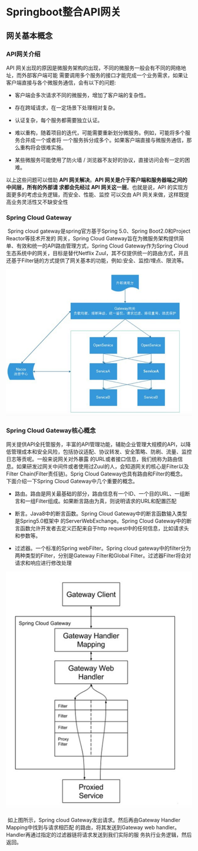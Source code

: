# Springboot整合API网关

## 网关基本概念

### API网关介绍

API 网关出现的原因是微服务架构的出现，不同的微服务一般会有不同的网络地址，而外部客户端可能 需要调用多个服务的接口才能完成一个业务需求，如果让客户端直接与各个微服务通信，会有以下的问题:

- 客户端会多次请求不同的微服务，增加了客户端的复杂性。

- 存在跨域请求，在一定场景下处理相对复杂。

- 认证复杂，每个服务都需要独立认证。

- 难以重构，随着项目的迭代，可能需要重新划分微服务。例如，可能将多个服务合并成一个或者将 一个服务拆分成多个。如果客户端直接与微服务通信，那么重构将会很难实施。

- 某些微服务可能使用了防火墙 / 浏览器不友好的协议，直接访问会有一定的困难。

以上这些问题可以借助 **API 网关解决**。**API 网关是介于客户端和服务器端之间的中间层，所有的外部请 求都会先经过 API 网关这一层**。也就是说，API 的实现方面更多的考虑业务逻辑，而安全、性能、监控 可以交由 API 网关来做，这样既提高业务灵活性又不缺安全性

### Spring Cloud Gateway

​			Spring cloud gateway是spring官方基于Spring 5.0、Spring Boot2.0和Project Reactor等技术开发的 网关，Spring Cloud Gateway旨在为微服务架构提供简单、有效和统一的API路由管理方式，Spring Cloud Gateway作为Spring Cloud生态系统中的网关，目标是替代Netflix Zuul，其不仅提供统一的路由方式，并且还基于Filter链的方式提供了网关基本的功能，例如:安全、监控/埋点、限流等。

![image-20200905152818607](Springboot%E5%AE%9E%E6%88%98%E2%80%94%E2%80%94API%E7%BD%91%E5%85%B3.assets/image-20200905152818607.png)

### Spring Cloud Gateway核心概念

​		网关提供API全托管服务，丰富的API管理功能，辅助企业管理大规模的API，以降低管理成本和安全风险，包括协议适配、协议转发、安全策略、防刷、流量、监控日志等贡呢。一般来说网关对外暴露 的URL或者接口信息，我们统称为路由信息。如果研发过网关中间件或者使用过Zuul的人，会知道网关的核心是Filter以及Filter Chain(Filter责任链)。Sprig Cloud Gateway也具有路由和Filter的概念。 下面介绍一下Spring Cloud Gateway中几个重要的概念。

- 路由。路由是网关最基础的部分，路由信息有一个ID、一个目的URL、一组断言和一组Filter组成。如果断言路由为真，则说明请求的URL和配置匹配

- 断言。Java8中的断言函数。Spring Cloud Gateway中的断言函数输入类型是Spring5.0框架中 的ServerWebExchange。Spring Cloud Gateway中的断言函数允许开发者去定义匹配来自于http request中的任何信息，比如请求头和参数等。

- 过滤器。一个标准的Spring webFilter。Spring cloud gateway中的filter分为两种类型的Filter，分别是Gateway Filter和Global Filter。过滤器Filter将会对请求和响应进行修改处理

![image-20200905153159606](Springboot%E5%AE%9E%E6%88%98%E2%80%94%E2%80%94API%E7%BD%91%E5%85%B3.assets/image-20200905153159606.png)

​		如上图所示，Spring cloud Gateway发出请求。然后再由Gateway Handler Mapping中找到与请求相匹配 的路由，将其发送到Gateway web handler。Handler再通过指定的过滤器链将请求发送到我们实际的服 务执行业务逻辑，然后返回。

